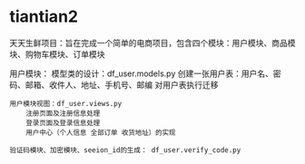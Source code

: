 # tiantian2
天天生鲜项目：旨在完成一个简单的电商项目，包含四个模块：用户模块、商品模块、购物车模块、订单模块


用户模块：
    模型类的设计：df_user.models.py
        创建一张用户表：用户名、密码、邮箱、收件人、地址、手机号、邮编
        对用户表执行迁移

    用户模块视图：df_user.views.py
        注册页面及注册信息处理
        登录页面及登录信息处理
        用户中心（个人信息 全部订单 收货地址）的实现

    验证码模块、加密模块、seeion_id的生成： df_user.verify_code.py



